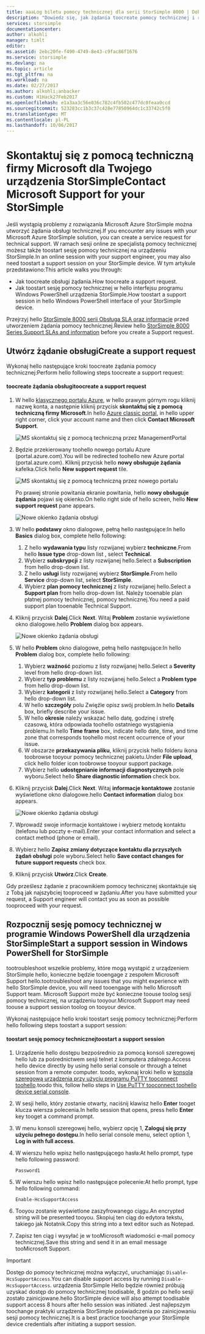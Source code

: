 ```yaml
---
title: aaaLog biletu pomocy technicznej dla serii StorSimple 8000 | Dokumentacja firmy Microsoft
description: "Dowiedz się, jak żądania toocreate pomocy technicznej i rozpocząć sesję pomocy technicznej na urządzeniu StorSimple."
services: storsimple
documentationcenter: 
author: alkohli
manager: timlt
editor: 
ms.assetid: 2ebc20fe-f490-4749-8e43-c9fac86f1676
ms.service: storsimple
ms.devlang: na
ms.topic: article
ms.tgt_pltfrm: na
ms.workload: na
ms.date: 02/27/2017
ms.author: alkohli;anbacker
ms.custom: H1Hack27Feb2017
ms.openlocfilehash: e1a3aa3c56e036c782c4fb502c477dc0feaa0ccd
ms.sourcegitcommit: 523283cc1b3c37c428e77850964dc1c33742c5f0
ms.translationtype: MT
ms.contentlocale: pl-PL
ms.lasthandoff: 10/06/2017
---
```

# <a name="contact-microsoft-support-for-your-storsimple"></a><span data-ttu-id="2b981-103">Skontaktuj się z pomocą techniczną firmy Microsoft dla Twojego urządzenia StorSimple</span><span class="sxs-lookup"><span data-stu-id="2b981-103">Contact Microsoft Support for your StorSimple</span></span>
<span data-ttu-id="2b981-104">Jeśli wystąpią problemy z rozwiązania Microsoft Azure StorSimple można utworzyć żądania obsługi technicznej.</span><span class="sxs-lookup"><span data-stu-id="2b981-104">If you encounter any issues with your Microsoft Azure StorSimple solution, you can create a service request for technical support.</span></span> <span data-ttu-id="2b981-105">W ramach sesji online ze specjalistą pomocy technicznej możesz także toostart sesję pomocy technicznej na urządzeniu StorSimple.</span><span class="sxs-lookup"><span data-stu-id="2b981-105">In an online session with your support engineer, you may also need toostart a support session on your StorSimple device.</span></span> <span data-ttu-id="2b981-106">W tym artykule przedstawiono:</span><span class="sxs-lookup"><span data-stu-id="2b981-106">This article walks you through:</span></span>

* <span data-ttu-id="2b981-107">Jak toocreate obsługi żądania.</span><span class="sxs-lookup"><span data-stu-id="2b981-107">How toocreate a support request.</span></span>
* <span data-ttu-id="2b981-108">Jak toostart sesję pomocy technicznej w hello interfejsu programu Windows PowerShell urządzenia StorSimple.</span><span class="sxs-lookup"><span data-stu-id="2b981-108">How toostart a support session in hello Windows PowerShell interface of your StorSimple device.</span></span>

<span data-ttu-id="2b981-109">Przejrzyj hello [StorSimple 8000 serii Obsługa SLA oraz informacje](https://msdn.microsoft.com/library/mt433077.aspx) przed utworzeniem żądania pomocy technicznej.</span><span class="sxs-lookup"><span data-stu-id="2b981-109">Review hello [StorSimple 8000 Series Support SLAs and information](https://msdn.microsoft.com/library/mt433077.aspx) before you create a Support request.</span></span>

## <a name="create-a-support-request"></a><span data-ttu-id="2b981-110">Utwórz żądanie obsługi</span><span class="sxs-lookup"><span data-stu-id="2b981-110">Create a support request</span></span>
<span data-ttu-id="2b981-111">Wykonaj hello następujące kroki toocreate żądania pomocy technicznej:</span><span class="sxs-lookup"><span data-stu-id="2b981-111">Perform hello following steps toocreate a support request:</span></span>

#### <a name="toocreate-a-support-request"></a><span data-ttu-id="2b981-112">toocreate żądania obsługi</span><span class="sxs-lookup"><span data-stu-id="2b981-112">toocreate a support request</span></span>
1. <span data-ttu-id="2b981-113">W hello [klasycznego portalu Azure](https://manage.windowsazure.com/), w hello prawym górnym rogu kliknij nazwę konta, a następnie kliknij przycisk **skontaktuj się z pomocą techniczną firmy Microsoft**.</span><span class="sxs-lookup"><span data-stu-id="2b981-113">In hello [Azure classic portal](https://manage.windowsazure.com/), in hello upper right corner, click your account name and then click **Contact Microsoft Support**.</span></span>
   
    ![MS skontaktuj się z pomocą techniczną przez ManagementPortal](./media/storsimple-contact-microsoft-support/Ibiza1.png)
2. <span data-ttu-id="2b981-115">Będzie przekierowany toohello nowego portalu Azure (portal.azure.com).</span><span class="sxs-lookup"><span data-stu-id="2b981-115">You will be redirected toohello new Azure portal (portal.azure.com).</span></span> <span data-ttu-id="2b981-116">Kliknij przycisk hello **nowy obsługuje żądania** kafelka.</span><span class="sxs-lookup"><span data-stu-id="2b981-116">Click hello **New support request** tile.</span></span>
   
    ![MS skontaktuj się z pomocą techniczną przez nowego portalu](./media/storsimple-contact-microsoft-support/Ibiza2.png)
   
    <span data-ttu-id="2b981-118">Po prawej stronie powitania ekranie powitania, hello **nowy obsługuje żądania** pojawi się okienko.</span><span class="sxs-lookup"><span data-stu-id="2b981-118">On hello right side of hello screen, hello **New support request** pane appears.</span></span> 
   
    ![Nowe okienko żądania obsługi](./media/storsimple-contact-microsoft-support/Ibiza3a.png)
3. <span data-ttu-id="2b981-120">W hello **podstawy** okno dialogowe, pełną hello następujące:</span><span class="sxs-lookup"><span data-stu-id="2b981-120">In hello **Basics** dialog box, complete hello following:</span></span>                                
   
   1. <span data-ttu-id="2b981-121">Z hello **wydawania typu** listy rozwijanej wybierz **techniczne**.</span><span class="sxs-lookup"><span data-stu-id="2b981-121">From hello **Issue type** drop-down list , select **Technical**.</span></span>
   2. <span data-ttu-id="2b981-122">Wybierz **subskrypcji** z listy rozwijanej hello.</span><span class="sxs-lookup"><span data-stu-id="2b981-122">Select a **Subscription** from hello drop-down list.</span></span>
   3. <span data-ttu-id="2b981-123">Z hello **usługi** listy rozwijanej wybierz **StorSimple**.</span><span class="sxs-lookup"><span data-stu-id="2b981-123">From hello **Service** drop-down list, select **StorSimple**.</span></span> 
   4. <span data-ttu-id="2b981-124">Wybierz **plan pomocy technicznej** z listy rozwijanej hello.</span><span class="sxs-lookup"><span data-stu-id="2b981-124">Select a **Support plan** from hello drop-down list.</span></span> <span data-ttu-id="2b981-125">Należy tooenable plan płatnej pomocy technicznej, pomocy technicznej.</span><span class="sxs-lookup"><span data-stu-id="2b981-125">You need a paid support plan tooenable Technical Support.</span></span>
4. <span data-ttu-id="2b981-126">Kliknij przycisk **Dalej**.</span><span class="sxs-lookup"><span data-stu-id="2b981-126">Click **Next**.</span></span> <span data-ttu-id="2b981-127">Witaj **Problem** zostanie wyświetlone okno dialogowe.</span><span class="sxs-lookup"><span data-stu-id="2b981-127">hello **Problem** dialog box appears.</span></span>
   
    ![Nowe okienko żądania obsługi](./media/storsimple-contact-microsoft-support/Ibiza5a.png) 
5. <span data-ttu-id="2b981-129">W hello **Problem** okno dialogowe, pełną hello następujące:</span><span class="sxs-lookup"><span data-stu-id="2b981-129">In hello **Problem** dialog box, complete hello following:</span></span>
   
   1. <span data-ttu-id="2b981-130">Wybierz **ważność** poziomu z listy rozwijanej hello.</span><span class="sxs-lookup"><span data-stu-id="2b981-130">Select a **Severity** level from hello drop-down list.</span></span>
   2. <span data-ttu-id="2b981-131">Wybierz **typ problemu** z listy rozwijanej hello.</span><span class="sxs-lookup"><span data-stu-id="2b981-131">Select a **Problem type** from hello drop-down list.</span></span>
   3. <span data-ttu-id="2b981-132">Wybierz **kategorii** z listy rozwijanej hello.</span><span class="sxs-lookup"><span data-stu-id="2b981-132">Select a **Category** from hello drop-down list.</span></span> 
   4. <span data-ttu-id="2b981-133">W hello **szczegóły** polu Zwięźle opisz swój problem.</span><span class="sxs-lookup"><span data-stu-id="2b981-133">In hello **Details** box, briefly describe your issue.</span></span>
   5. <span data-ttu-id="2b981-134">W hello **okresie** należy wskazać hello datę, godzinę i strefę czasową, która odpowiada toohello ostatniego wystąpienia problemu.</span><span class="sxs-lookup"><span data-stu-id="2b981-134">In hello **Time frame** box, indicate hello date, time, and time zone that corresponds toohello most recent occurrence of your issue.</span></span>
   6. <span data-ttu-id="2b981-135">W obszarze **przekazywania pliku**, kliknij przycisk hello folderu ikona toobrowse tooyour pomocy technicznej pakietu.</span><span class="sxs-lookup"><span data-stu-id="2b981-135">Under **File upload**, click hello folder icon toobrowse tooyour support package.</span></span>
   7. <span data-ttu-id="2b981-136">Wybierz hello **udostępnianie informacji diagnostycznych** pole wyboru.</span><span class="sxs-lookup"><span data-stu-id="2b981-136">Select hello **Share diagnostic information** check box.</span></span>
6. <span data-ttu-id="2b981-137">Kliknij przycisk **Dalej**.</span><span class="sxs-lookup"><span data-stu-id="2b981-137">Click **Next**.</span></span> <span data-ttu-id="2b981-138">Witaj **informacje kontaktowe** zostanie wyświetlone okno dialogowe.</span><span class="sxs-lookup"><span data-stu-id="2b981-138">hello **Contact information** dialog box appears.</span></span>
   
    ![Nowe okienko żądania obsługi](./media/storsimple-contact-microsoft-support/Ibiza6a.png) 
7. <span data-ttu-id="2b981-140">Wprowadź swoje informacje kontaktowe i wybierz metodę kontaktu (telefonu lub poczty e-mail).</span><span class="sxs-lookup"><span data-stu-id="2b981-140">Enter your contact information and select a contact method (phone or email).</span></span> 
8. <span data-ttu-id="2b981-141">Wybierz hello **Zapisz zmiany dotyczące kontaktu dla przyszłych żądań obsługi** pole wyboru.</span><span class="sxs-lookup"><span data-stu-id="2b981-141">Select hello **Save contact changes for future support requests** check box.</span></span>
9. <span data-ttu-id="2b981-142">Kliknij przycisk **Utwórz**.</span><span class="sxs-lookup"><span data-stu-id="2b981-142">Click **Create**.</span></span>

<span data-ttu-id="2b981-143">Gdy prześlesz żądanie z pracownikiem pomocy technicznej skontaktuje się z Tobą jak najszybciej tooproceed w żądaniu.</span><span class="sxs-lookup"><span data-stu-id="2b981-143">After you have submitted your request, a Support engineer will contact you as soon as possible tooproceed with your request.</span></span>

## <a name="start-a-support-session-in-windows-powershell-for-storsimple"></a><span data-ttu-id="2b981-144">Rozpocznij sesję pomocy technicznej w programie Windows PowerShell dla urządzenia StorSimple</span><span class="sxs-lookup"><span data-stu-id="2b981-144">Start a support session in Windows PowerShell for StorSimple</span></span>
<span data-ttu-id="2b981-145">tootroubleshoot wszelkie problemy, które mogą wystąpić z urządzeniem StorSimple hello, konieczne będzie tooengage z zespołem Microsoft Support hello.</span><span class="sxs-lookup"><span data-stu-id="2b981-145">tootroubleshoot any issues that you might experience with hello StorSimple device, you will need tooengage with hello Microsoft Support team.</span></span> <span data-ttu-id="2b981-146">Microsoft Support może być konieczne toouse toolog sesji pomocy technicznej, na urządzeniu tooyour.</span><span class="sxs-lookup"><span data-stu-id="2b981-146">Microsoft Support may need toouse a support session toolog on tooyour device.</span></span> 

<span data-ttu-id="2b981-147">Wykonaj następujące hello kroki toostart sesję pomocy technicznej:</span><span class="sxs-lookup"><span data-stu-id="2b981-147">Perform hello following steps toostart a support session:</span></span>

#### <a name="toostart-a-support-session"></a><span data-ttu-id="2b981-148">toostart sesję pomocy technicznej</span><span class="sxs-lookup"><span data-stu-id="2b981-148">toostart a support session</span></span>
1. <span data-ttu-id="2b981-149">Urządzenie hello dostępu bezpośrednio za pomocą konsoli szeregowej hello lub za pośrednictwem sesji telnet z komputera zdalnego.</span><span class="sxs-lookup"><span data-stu-id="2b981-149">Access hello device directly by using hello serial console or through a telnet session from a remote computer.</span></span> <span data-ttu-id="2b981-150">toodo, wykonaj kroki hello w [konsolą szeregową urządzenia przy użyciu programu PuTTY tooconnect toohello](storsimple-deployment-walkthrough.md#use-putty-to-connect-to-the-device-serial-console).</span><span class="sxs-lookup"><span data-stu-id="2b981-150">toodo this, follow hello steps in [Use PuTTY tooconnect toohello device serial console](storsimple-deployment-walkthrough.md#use-putty-to-connect-to-the-device-serial-console).</span></span>
2. <span data-ttu-id="2b981-151">W sesji hello, który zostanie otwarty, naciśnij klawisz hello **Enter** tooget klucza wiersza polecenia.</span><span class="sxs-lookup"><span data-stu-id="2b981-151">In hello session that opens, press hello **Enter** key tooget a command prompt.</span></span>
3. <span data-ttu-id="2b981-152">W menu konsoli szeregowej hello, wybierz opcję 1, **Zaloguj się przy użyciu pełnego dostępu**.</span><span class="sxs-lookup"><span data-stu-id="2b981-152">In hello serial console menu, select option 1, **Log in with full access**.</span></span>
4. <span data-ttu-id="2b981-153">W wierszu hello wpisz hello następującego hasła:</span><span class="sxs-lookup"><span data-stu-id="2b981-153">At hello prompt, type hello following password:</span></span> 
   
    `Password1`
5. <span data-ttu-id="2b981-154">W wierszu hello wpisz hello następujące polecenie:</span><span class="sxs-lookup"><span data-stu-id="2b981-154">At hello prompt, type hello following command:</span></span>
   
    `Enable-HcsSupportAccess`
6. <span data-ttu-id="2b981-155">Tooyou zostanie wyświetlone zaszyfrowanego ciągu.</span><span class="sxs-lookup"><span data-stu-id="2b981-155">An encrypted string will be presented tooyou.</span></span> <span data-ttu-id="2b981-156">Skopiuj ten ciąg do edytora tekstu, takiego jak Notatnik.</span><span class="sxs-lookup"><span data-stu-id="2b981-156">Copy this string into a text editor such as Notepad.</span></span>
7. <span data-ttu-id="2b981-157">Zapisz ten ciąg i wysyłać je w tooMicrosoft wiadomości e-mail pomocy technicznej.</span><span class="sxs-lookup"><span data-stu-id="2b981-157">Save this string and send it in an email message tooMicrosoft Support.</span></span> 

> [!IMPORTANT]
> <span data-ttu-id="2b981-158">Dostęp do pomocy technicznej można wyłączyć, uruchamiając `Disable-HcsSupportAccess`.</span><span class="sxs-lookup"><span data-stu-id="2b981-158">You can disable support access by running `Disable-HcsSupportAccess`.</span></span> <span data-ttu-id="2b981-159">urządzenia StorSimple Hello będzie również próbują uzyskać dostęp do pomocy technicznej toodisable, 8 godzin po hello sesji zostało zainicjowane.</span><span class="sxs-lookup"><span data-stu-id="2b981-159">hello StorSimple device will also attempt toodisable support access 8 hours after hello session was initiated.</span></span> <span data-ttu-id="2b981-160">Jest najlepszym toochange praktyki urządzenia StorSimple poświadczenia po zainicjowaniu sesji pomocy technicznej.</span><span class="sxs-lookup"><span data-stu-id="2b981-160">It is a best practice toochange your StorSimple device credentials after initiating a support session.</span></span>
> 
> 

